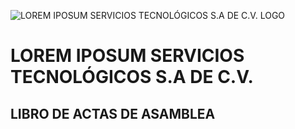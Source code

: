 ![LOREM IPOSUM SERVICIOS TECNOLÓGICOS S.A DE C.V. LOGO](https://raw.githubusercontent.com/ImpossibleBoxMX/SimpliAct.md/main/Templates/logo.png)

#  **LOREM IPOSUM SERVICIOS TECNOLÓGICOS S.A DE C.V.**


## LIBRO DE ACTAS DE ASAMBLEA
